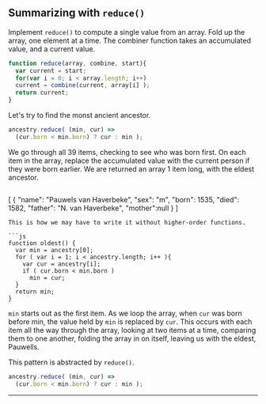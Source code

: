 ## Summarizing with `reduce()`

Implement `reduce()` to compute a single value from an array.  Fold up the array, one element at a time.  The combiner function takes an accumulated value, and a current value. 

```js
function reduce(array, combine, start){
  var current = start;
  for(var i = 0; i < array.length; i++)
  current = combine(current, array[i] );
  return current;
}
```
Let's try to find the monst ancient ancestor.

```js
ancestry.reduce( (min, cur) => 
  (cur.born < min.born) ? cur : min );
```
We go through all 39 items, checking to see who was born first. On each item in the array, replace the accumulated value with the current person if they were born earlier. We are returned an array 1 item long, with the eldest ancestor. 

>```js
[
  {
      "name": "Pauwels van Haverbeke", 
      "sex": "m", 
      "born": 1535, 
      "died": 1582, 
      "father": "N. van Haverbeke", 
      "mother":null
  } 
]
```
This is how we may have to write it without higher-order functions.

```js
function oldest() {
  var min = ancestry[0];
  for ( var i = 1; i < ancestry.length; i++ ){
    var cur = ancestry[i];
    if ( cur.born < min.born ) 
      min = cur;
  }  
  return min;
}
```
`min` starts out as the first item. As we loop the array, when `cur` was born before min, the value held by `min` is replaced by `cur`. This occurs with each item all the way through the array, looking at two items at a time, comparing them to one another, folding the array in on itself, leaving us with the eldest, Pauwells.  

This pattern is abstracted by `reduce()`. 

```js
ancestry.reduce( (min, cur) => 
  (cur.born < min.born) ? cur : min );
```

___

